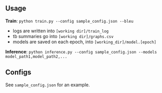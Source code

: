 
## Usage

**Train**: `python train.py --config sample_config.json --bleu`

* logs are written into `[working dir]/train_log`
* tb summaries go into `[working dir]/graphs.csv`
* models are saved on each epoch, into `[working_dir]/model.[epoch]`

**Inference**: `python inference.py --config sample_config.json --models model_path1,model_path2,...`

## Configs

See `sample_config.json` for an example.